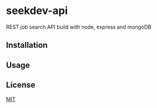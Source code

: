 
# seekdev-api

REST job search API build with node, express and mongoDB

## Installation

## Usage

## License

[MIT](https://choosealicense.com/licenses/mit/)
